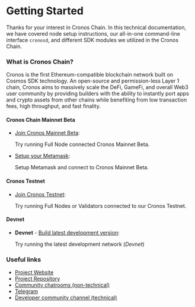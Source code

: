 # Getting Started

Thanks for your interest in Cronos Chain. In this technical documentation, we have covered node setup instructions, our all-in-one command-line interface `cronosd`, and different SDK modules we utilized in the Cronos Chain.

### What is Cronos Chain?

Cronos is the first Ethereum-compatible blockchain network built on Cosmos SDK technology. An open-source and permission-less Layer 1 chain, Cronos aims to massively scale the DeFi, GameFi, and overall Web3 user community by providing builders with the ability to instantly port apps and crypto assets from other chains while benefiting from low transaction fees, high throughput, and fast finality.

#### Cronos Chain Mainnet Beta

*   [Join Cronos Mainnet Beta](readme/cronos-mainnet.md):

    Try running Full Node connected Cronos Mainnet Beta.
*   [Setup your Metamask](for-users/metamask.md):

    Setup Metamask and connect to Cronos Mainnet Beta.

#### Cronos Testnet

*   [Join Cronos Testnet](readme/cronos-testnet.md):

    Try running Full Nodes or Validators connected to our Cronos Testnet.

#### Devnet

*   **Devnet** - [Build latest development version](readme/local-devnet.md):

    Try running the latest development network (_Devnet_)

### Useful links

* [Project Website](https://cronos.org)
* [Project Repository](https://github.com/crypto-org-chain/cronos)
* [Community chatrooms (non-technical)](https://discord.gg/nsp9JTC)
* [Telegram](https://t.me/CryptoComOfficial)
* [Developer community channel (technical)](https://discord.gg/pahqHz26q4)
